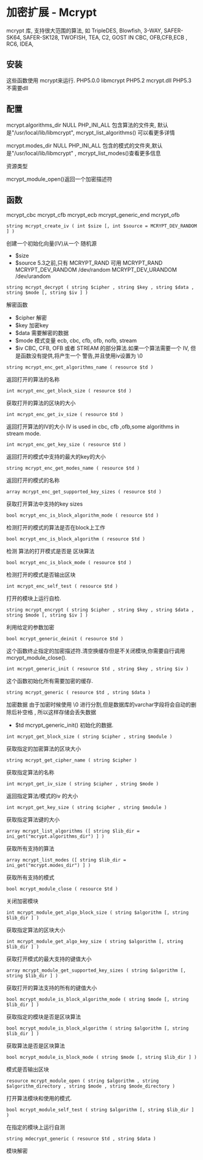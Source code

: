 # 加密扩展 - Mcrypt


mcrypt 库, 支持很大范围的算法, 如 TripleDES, Blowfish, 3-WAY, SAFER-SK64, SAFER-SK128, TWOFISH, TEA, C2, GOST IN CBC, OFB,CFB,ECB , RC6, IDEA, 


## 安装

这些函数使用 mcrypt来运行. 
PHP5.0.0   libmcrypt
PHP5.2     mcrypt.dll
PHP5.3     不需要dll


## 配置

mcrypt.algorithms_dir
NULL
PHP_INI_ALL     包含算法的文件夹, 默认是"/usr/local/lib/libmcrypt", mcrypt_list_algorithms() 可以看更多详情

mcrypt.modes_dir
NULL
PHP_INI_ALL     包含的模式的文件夹,默认是"/usr/local/lib/libmcrypt" , mcrypt_list_modes()查看更多信息

资源类型
 
mcrypt_module_open()返回一个加密描述符

## 函数

mcrypt_cbc
mcrypt_cfb
mcrypt_ecb
mcrypt_generic_end
mcrypt_ofb


`string mcrypt_create_iv ( int $size [, int $source = MCRYPT_DEV_RANDOM ] )`

创建一个初始化向量(IV)从一个 随机源
- $size
- $source     5.3之前,只有 MCRYPT_RAND 可用
          MCRYPT_RAND                 
          MCRYPT_DEV_RANDOM          /dev/random
          MCRYPT_DEV_URANDOM         /dev/urandom
          
`string mcrypt_decrypt ( string $cipher , string $key , string $data , string $mode [, string $iv ] )`

解密函数
- $cipher        解密
- $key           加密key
- $data          需要解密的数据
- $mode          模式变量
          ecb, cbc, cfb, ofb, nofb, stream
- $iv            CBC, CFB, OFB  或者 STREAM 的部分算法.如果一个算法需要一个 IV, 但是函数没有提供,将产生一个 警告,并且使用iv设置为 \0

`string mcrypt_enc_get_algorithms_name ( resource $td )`

返回打开的算法的名称

`int mcrypt_enc_get_block_size ( resource $td )`

获取打开的算法的区块的大小

`int mcrypt_enc_get_iv_size ( resource $td )`

返回打开算法的IV的大小
     IV is used in cbc, cfb ,ofb,some algorithms in stream mode.

`int mcrypt_enc_get_key_size ( resource $td )`

返回打开的模式中支持的最大的key的大小

`string mcrypt_enc_get_modes_name ( resource $td )`

返回打开的模式的名称

`array mcrypt_enc_get_supported_key_sizes ( resource $td )`

获取打开算法中支持的key sizes

`bool mcrypt_enc_is_block_algorithm_mode ( resource $td )`

检测打开的模式的算法是否在block上工作

`bool mcrypt_enc_is_block_algorithm ( resource $td )`

检测 算法的打开模式是否是 区块算法

`bool mcrypt_enc_is_block_mode ( resource $td )`

检测打开的模式是否输出区块

`int mcrypt_enc_self_test ( resource $td )`

打开的模块上运行自检.

`string mcrypt_encrypt ( string $cipher , string $key , string $data , string $mode [, string $iv ] )`

利用给定的参数加密

`bool mcrypt_generic_deinit ( resource $td )`

这个函数终止指定的加密描述符.清空换缓存但是不关闭模块,你需要自行调用 mcrypt_module_close(). 
 
`int mcrypt_generic_init ( resource $td , string $key , string $iv )`

这个函数初始化所有需要加密的缓存.

`string mcrypt_generic ( resource $td , string $data )`

加密数据
     由于加密时候使用 \0 进行分割,但是数据库的varchar字段将会自动的删除后补空格 , 所以这样存储会丢失数据
- $td    mcrypt_generic_init()  初始化的数据.

`int mcrypt_get_block_size ( string $cipher , string $module )`

获取指定的加密算法的区块大小

`string mcrypt_get_cipher_name ( string $cipher )`

获取指定算法的名称

`int mcrypt_get_iv_size ( string $cipher , string $mode )`

返回指定算法/模式的iv 的大小

`int mcrypt_get_key_size ( string $cipher , string $module )`

获取指定算法键的大小

`array mcrypt_list_algorithms ([ string $lib_dir = ini_get("mcrypt.algorithms_dir") ] )`

获取所有支持的算法

`array mcrypt_list_modes ([ string $lib_dir = ini_get("mcrypt.modes_dir") ] )`

获取所有支持的模式

`bool mcrypt_module_close ( resource $td )`

关闭加密模块

`int mcrypt_module_get_algo_block_size ( string $algorithm [, string $lib_dir ] )`

获取指定算法的区块大小

`int mcrypt_module_get_algo_key_size ( string $algorithm [, string $lib_dir ] )`

获取打开模式的最大支持的键值大小

`array mcrypt_module_get_supported_key_sizes ( string $algorithm [, string $lib_dir ] )`

获取打开的算法支持的所有的键值大小

`bool mcrypt_module_is_block_algorithm_mode ( string $mode [, string $lib_dir ] )`

获取指定的模块是否是区块算法

`bool mcrypt_module_is_block_algorithm ( string $algorithm [, string $lib_dir ] )`

获取算法是否是区块算法

`bool mcrypt_module_is_block_mode ( string $mode [, string $lib_dir ] )`

模式是否输出区块

`resource mcrypt_module_open ( string $algorithm , string $algorithm_directory , string $mode , string $mode_directory )`

打开算法模块和使用的模式.
     
`bool mcrypt_module_self_test ( string $algorithm [, string $lib_dir ] )`

在指定的模块上运行自测

`string mdecrypt_generic ( resource $td , string $data )`

模块解密










